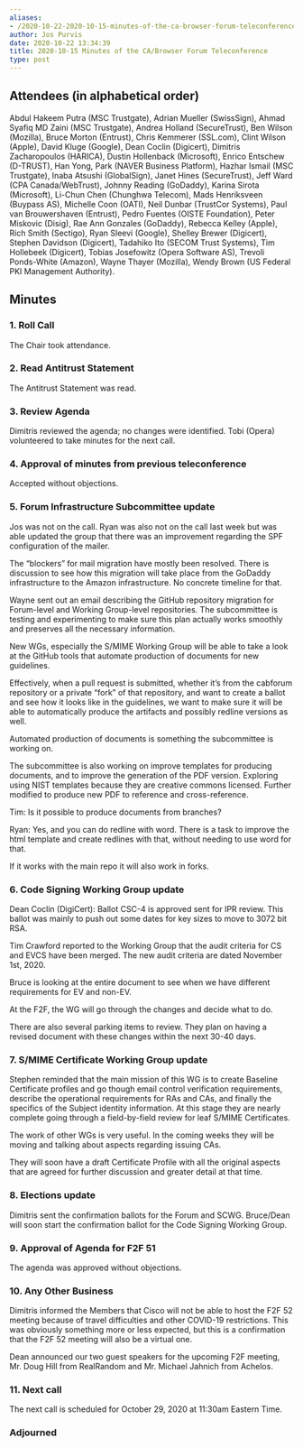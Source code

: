 ```yaml
---
aliases:
- /2020-10-22-2020-10-15-minutes-of-the-ca-browser-forum-teleconference/
author: Jos Purvis
date: 2020-10-22 13:34:39
title: 2020-10-15 Minutes of the CA/Browser Forum Teleconference
type: post
---
```


## Attendees (in alphabetical order) 

Abdul Hakeem Putra (MSC Trustgate), Adrian Mueller (SwissSign), Ahmad Syafiq MD Zaini (MSC Trustgate), Andrea Holland (SecureTrust), Ben Wilson (Mozilla), Bruce Morton (Entrust), Chris Kemmerer (SSL.com), Clint Wilson (Apple), David Kluge (Google), Dean Coclin (Digicert), Dimitris Zacharopoulos (HARICA), Dustin Hollenback (Microsoft), Enrico Entschew (D-TRUST), Han Yong, Park (NAVER Business Platform), Hazhar Ismail (MSC Trustgate), Inaba Atsushi (GlobalSign), Janet Hines (SecureTrust), Jeff Ward (CPA Canada/WebTrust), Johnny Reading (GoDaddy), Karina Sirota (Microsoft), Li-Chun Chen (Chunghwa Telecom), Mads Henriksveen (Buypass AS), Michelle Coon (OATI), Neil Dunbar (TrustCor Systems), Paul van Brouwershaven (Entrust), Pedro Fuentes (OISTE Foundation), Peter Miskovic (Disig), Rae Ann Gonzales (GoDaddy), Rebecca Kelley (Apple), Rich Smith (Sectigo), Ryan Sleevi (Google), Shelley Brewer (Digicert), Stephen Davidson (Digicert), Tadahiko Ito (SECOM Trust Systems), Tim Hollebeek (Digicert), Tobias Josefowitz (Opera Software AS), Trevoli Ponds-White (Amazon), Wayne Thayer (Mozilla), Wendy Brown (US Federal PKI Management Authority).

## Minutes 

### 1. Roll Call 

The Chair took attendance.

### 2. Read Antitrust Statement 

The Antitrust Statement was read.

### 3. Review Agenda 

Dimitris reviewed the agenda; no changes were identified. Tobi (Opera) volunteered to take minutes for the next call.

### 4. Approval of minutes from previous teleconference 

Accepted without objections.

### 5. Forum Infrastructure Subcommittee update 

Jos was not on the call. Ryan was also not on the call last week but was able updated the group that there was an improvement regarding the SPF configuration of the mailer.

The “blockers” for mail migration have mostly been resolved. There is discussion to see how this migration will take place from the GoDaddy infrastructure to the Amazon infrastructure. No concrete timeline for that.

Wayne sent out an email describing the GitHub repository migration for Forum-level and Working Group-level repositories. The subcommittee is testing and experimenting to make sure this plan actually works smoothly and preserves all the necessary information.

New WGs, especially the S/MIME Working Group will be able to take a look at the GitHub tools that automate production of documents for new guidelines.

Effectively, when a pull request is submitted, whether it’s from the cabforum repository or a private “fork” of that repository, and want to create a ballot and see how it looks like in the guidelines, we want to make sure it will be able to automatically produce the artifacts and possibly redline versions as well.

Automated production of documents is something the subcommittee is working on.

The subcommittee is also working on improve templates for producing documents, and to improve the generation of the PDF version. Exploring using NIST templates because they are creative commons licensed. Further modified to produce new PDF to reference and cross-reference.

Tim: Is it possible to produce documents from branches?

Ryan: Yes, and you can do redline with word. There is a task to improve the html template and create redlines with that, without needing to use word for that.

If it works with the main repo it will also work in forks.

### 6. Code Signing Working Group update 

Dean Coclin (DigiCert): Ballot CSC-4 is approved sent for IPR review. This ballot was mainly to push out some dates for key sizes to move to 3072 bit RSA.

Tim Crawford reported to the Working Group that the audit criteria for CS and EVCS have been merged. The new audit criteria are dated November 1st, 2020.

Bruce is looking at the entire document to see when we have different requirements for EV and non-EV.

At the F2F, the WG will go through the changes and decide what to do.

There are also several parking items to review. They plan on having a revised document with these changes within the next 30-40 days.

### 7. S/MIME Certificate Working Group update 

Stephen reminded that the main mission of this WG is to create Baseline Certificate profiles and go though email control verification requirements, describe the operational requirements for RAs and CAs, and finally the specifics of the Subject identity information. At this stage they are nearly complete going through a field-by-field review for leaf S/MIME Certificates.

The work of other WGs is very useful. In the coming weeks they will be moving and talking about aspects regarding issuing CAs.

They will soon have a draft Certificate Profile with all the original aspects that are agreed for further discussion and greater detail at that time.

### 8. Elections update 

Dimitris sent the confirmation ballots for the Forum and SCWG. Bruce/Dean will soon start the confirmation ballot for the Code Signing Working Group.

### 9. Approval of Agenda for F2F 51 

The agenda was approved without objections.

### 10. Any Other Business 

Dimitris informed the Members that Cisco will not be able to host the F2F 52 meeting because of travel difficulties and other COVID-19 restrictions. This was obviously something more or less expected, but this is a confirmation that the F2F 52 meeting will also be a virtual one.

Dean announced our two guest speakers for the upcoming F2F meeting, Mr. Doug Hill from RealRandom and Mr. Michael Jahnich from Achelos.

### 11. Next call 

The next call is scheduled for October 29, 2020 at 11:30am Eastern Time.

### Adjourned